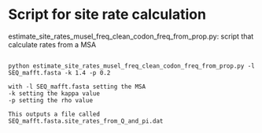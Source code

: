 # Script for site rate calculation 


estimate_site_rates_musel_freq_clean_codon_freq_from_prop.py: script that calculate rates from a MSA

```console 

python estimate_site_rates_musel_freq_clean_codon_freq_from_prop.py -l SEQ_mafft.fasta -k 1.4 -p 0.2

with -l SEQ_mafft.fasta setting the MSA
-k setting the kappa value
-p setting the rho value

This outputs a file called SEQ_mafft.fasta.site_rates_from_Q_and_pi.dat
```
